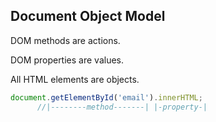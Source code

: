## Document Object Model
DOM methods are actions.

DOM properties are values.

All HTML elements are objects.

```javascript
document.getElementById('email').innerHTML;
      //|--------method-------| |-property-| 
